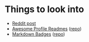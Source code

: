 # Things to look into

- [Reddit
    post](https://www.reddit.com/r/github/comments/uulygm/what_are_some_really_nice_github_profile_readmes/)
- [Awesome Profile Readmes](https://zzetao.github.io/awesome-github-profile/)
    ([repo](https://github.com/abhisheknaiidu/awesome-github-profile-readme))
- [Markdown Badges](https://ileriayo.github.io/markdown-badges/)
    ([repo](https://github.com/Ileriayo/markdown-badges))
